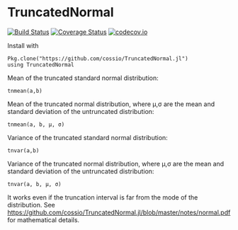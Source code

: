 # TruncatedNormal

[![Build Status](https://travis-ci.org/cossio/TruncatedNormal.jl.svg?branch=master)](https://travis-ci.org/cossio/TruncatedNormal.jl)
[![Coverage Status](https://coveralls.io/repos/cossio/TruncatedNormal.jl/badge.svg?branch=master&service=github)](https://coveralls.io/github/cossio/TruncatedNormal.jl?branch=master)
[![codecov.io](http://codecov.io/github/cossio/TruncatedNormal.jl/coverage.svg?branch=master)](http://codecov.io/github/cossio/TruncatedNormal.jl?branch=master)

Install with

    Pkg.clone("https://github.com/cossio/TruncatedNormal.jl")
    using TruncatedNormal

Mean of the truncated standard normal distribution:

    tnmean(a,b)

Mean of the truncated normal distribution, where μ,σ
are the mean and standard deviation of the untruncated
distribution:

    tnmean(a, b, μ, σ)

Variance of the truncated standard normal distribution:

    tnvar(a,b)

Variance of the truncated normal distribution, where μ,σ
are the mean and standard deviation of the untruncated
distribution:

    tnvar(a, b, μ, σ)

It works even if the truncation interval is far from the mode of the distribution. See https://github.com/cossio/TruncatedNormal.jl/blob/master/notes/normal.pdf for mathematical details.